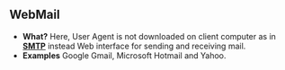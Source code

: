 ## WebMail
- **What?** Here, User Agent is not downloaded on client computer as in **[SMTP](/Networking/OSI-Layers/Layer5/Protocols/Email/SMTP_Simple_Mail_Transfer_Protocol)** instead Web interface for sending and receiving mail.
- **Examples** Google Gmail, Microsoft Hotmail and Yahoo.
